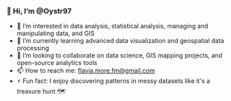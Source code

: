 ### 👋 Hi, I’m @Oystr97  
- 👀 I’m interested in data analysis, statistical analysis, managing and manipulating data, and GIS  
- 🌱 I’m currently learning advanced data visualization and geospatial data processing  
- 💞️ I’m looking to collaborate on data science, GIS mapping projects, and open-source analytics tools  
- 📫 How to reach me: flavia.more.fm@gmail.com  
- ⚡ Fun fact: I enjoy discovering patterns in messy datasets like it's a treasure hunt 🗺️  
